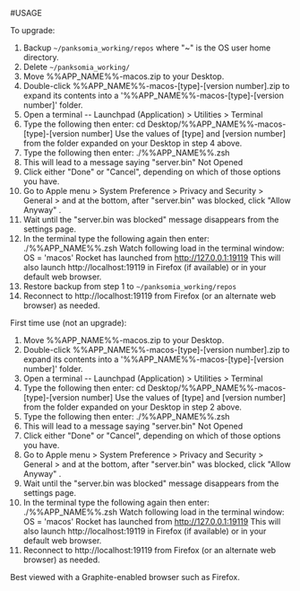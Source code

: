 #USAGE

To upgrade:

1. Backup `~/panksomia_working/repos` where "~" is the OS user home directory.
2. Delete `~/panksomia_working/`
3. Move %%APP_NAME%%-macos.zip to your Desktop.
4. Double-click %%APP_NAME%%-macos-[type]-[version number].zip to expand its contents into a '%%APP_NAME%%-macos-[type]-[version number]' folder.
5. Open a terminal -- Launchpad (Application) > Utilities > Terminal
6. Type the following then enter:
     cd Desktop/%%APP_NAME%%-macos-[type]-[version number]
          Use the values of [type] and [version number] from the folder expanded on your Desktop in step 4 above.
7. Type the following then enter:
     ./%%APP_NAME%%.zsh
8. This will lead to a message saying "server.bin" Not Opened
9. Click either "Done" or "Cancel", depending on which of those options you have.
10. Go to Apple menu > System Preference >  Privacy and Security > General > and at the bottom, after "server.bin" was blocked, click "Allow Anyway" .
11. Wait until the "server.bin was blocked" message disappears from the settings page.
12. In the terminal type the following again then enter:
     ./%%APP_NAME%%.zsh
    Watch following load in the terminal window:
     OS = 'macos'
     Rocket has launched from http://127.0.0.1:19119
    This will also launch http://localhost:19119 in Firefox (if available) or in your default web browser.
13. Restore backup from step 1 to `~/panksomia_working/repos`
14. Reconnect to http://localhost:19119 from Firefox (or an alternate web browser) as needed.

First time use (not an upgrade):

1. Move %%APP_NAME%%-macos.zip to your Desktop.
2. Double-click %%APP_NAME%%-macos-[type]-[version number].zip to expand its contents into a '%%APP_NAME%%-macos-[type]-[version number]' folder.
3. Open a terminal -- Launchpad (Application) > Utilities > Terminal
4. Type the following then enter:
     cd Desktop/%%APP_NAME%%-macos-[type]-[version number]
          Use the values of [type] and [version number] from the folder expanded on your Desktop in step 2 above.
5. Type the following then enter:
     ./%%APP_NAME%%.zsh
6. This will lead to a message saying "server.bin" Not Opened
7. Click either "Done" or "Cancel", depending on which of those options you have.
8. Go to Apple menu > System Preference >  Privacy and Security > General > and at the bottom, after "server.bin" was blocked, click "Allow Anyway" .
9. Wait until the "server.bin was blocked" message disappears from the settings page.
10. In the terminal type the following again then enter:
     ./%%APP_NAME%%.zsh
    Watch following load in the terminal window:
     OS = 'macos'
     Rocket has launched from http://127.0.0.1:19119
    This will also launch http://localhost:19119 in Firefox (if available) or in your default web browser.
11. Reconnect to http://localhost:19119 from Firefox (or an alternate web browser) as needed.

Best viewed with a Graphite-enabled browser such as Firefox.